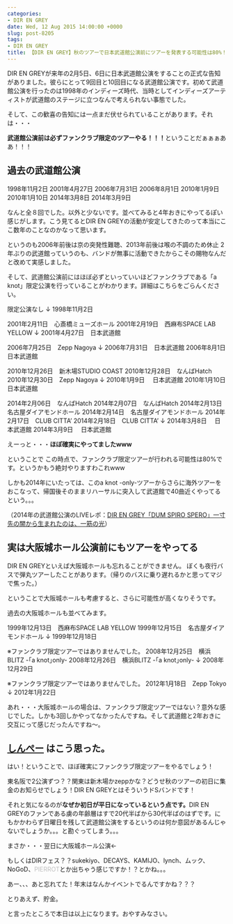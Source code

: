 ```yaml
---
categories:
- DIR EN GREY
date: Wed, 12 Aug 2015 14:00:00 +0000
slug: post-8205
tags:
- DIR EN GREY
title: 【DIR EN GREY】秋のツアーで日本武道館公演前にツアーを発表する可能性は80%！！
---
```


DIR EN GREYが来年の2月5日、6日に日本武道館公演をすることの正式な告知がありました。彼らにとって9回目と10回目になる武道館公演です。初めて武道館公演を行ったのは1998年のインディーズ時代、当時としてインディーズアーティストが武道館のステージに立つなんで考えられない事態でした。

そして、この歓喜の告知には一点まだ伏せられていることがあります。それは・・・


<strong>武道館公演前は必ずファンクラブ限定のツアーやる！！！</strong>ということだぁぁぁああ！！！<!--more-->


<h2>過去の武道館公演</h2>

1998年11月2日
2001年4月27日
2006年7月31日
2006年8月1日
2010年1月9日
2010年1月10日
2014年3月8日
2014年3月9日

なんと全８回でした。以外と少ないです。並べてみると4年おきにやってるぽい感じがします。こう見てるとDIR EN GREYの活動が安定してきたのって本当にここ数年のことなのかなって思います。

というのも2006年前後は京の突発性難聴、2013年前後は喉の不調のため休止
2年ぶりの武道館っていうのも、バンドが無事に活動できたからこその賜物なんだと改めて実感しました。

そして、武道館公演前にはほぼ必ずといっていいほどファンクラブである「a knot」限定公演を行っていることがわかります。詳細はこちらをごらんください。


限定公演なし
↓
1998年11月2日


2001年2月11日　心斎橋ミューズホール
2001年2月19日　西麻布SPACE LAB YELLOW
↓
2001年4月27日　日本武道館


2006年7月25日　Zepp Nagoya
↓
2006年7月31日　日本武道館
2006年8月1日　 日本武道館



2010年12月26日　新木場STUDIO COAST
2010年12月28日　なんばHatch
2010年12月30日　Zepp Nagoya
↓
2010年1月9日　 日本武道館
2010年1月10日　日本武道館



2014年2月06日　なんばHatch
2014年2月07日　なんばHatch
2014年2月13日　名古屋ダイアモンドホール
2014年2月14日　名古屋ダイアモンドホール
2014年2月17日　CLUB CITTA’
2014年2月18日　CLUB CITTA’
↓
2014年3月8日　 日本武道館
2014年3月9日　 日本武道館

えーっと・・・<strong>ほぼ確実にやってましたwww</strong>

ということで
この時点で、ファンクラブ限定ツアーが行われる可能性は80%です。というかもう絶対やりますわこれwww

しかも2014年にいたっては、このa knot -only-ツアーからさらに海外ツアーをおこなって、帰国後そのままリハーサルに突入して武道館で40曲近くやってるという。。。


（2014年の武道館公演のLIVEレポ：<a href="https://www.warawareotoko.com/2014/03/10/post-4585/">DIR EN GREY「DUM SPIRO SPERO」一寸先の闇から生まれたのは、一筋の光</a>）



<h2>実は大阪城ホール公演前にもツアーをやってる</h2>

DIR EN GREYといえば大阪城ホールも忘れることができません。
ぼくも夜行バスで弾丸ツアーしたことがあります。（帰りのバスに乗り遅れるかと思ってマジで焦った。）

ということで大阪城ホールも考慮すると、さらに可能性が高くなりそうです。


過去の大阪城ホールも並べてみます。

1999年12月13日　西麻布SPACE LAB YELLOW
1999年12月15日　名古屋ダイアモンドホール
↓
1999年12月18日


※ファンクラブ限定ツアーではありませんでした。
2008年12月25日　横浜BLITZ -｢a knot｣only-
2008年12月26日　横浜BLITZ -｢a knot｣only-
↓
2008年12月29日


※ファンクラブ限定ツアーではありませんでした。
2012年1月18日　Zepp Tokyo
↓
2012年1月22日



あれ・・・大阪城ホールの場合は、ファンクラブ限定ツアーではない？意外な感じでした。しかも3回しかやってなかったんですね。そして武道館と2年おきに交互にって感じだったんですね〜。


<h2><a href="https://twitter.com/s_s_p_y" target="_blank">しんぺー</a> はこう思った。</h2>

はい！ということで、ほぼ確実にファンクラブ限定ツアーをやるでしょう！

東名阪で2公演ずつ？？関東は新木場かzeppかな？どうせ秋のツアーの初日に集金のお知らせでしょう！DIR EN GREYとはそういうドSバンドです！



それと気になるのが<strong>なぜか初日が平日になっているという点です。</strong>DIR EN GREYのファンである虜の年齢層はすで20代半ばから30代半ばのはずです。にもかかわらず日曜日を残して武道館公演をするというのは何か意図があるんじゃないでしょうか。。。と勘ぐってしまう。。。

まさか・・・翌日に大阪城ホール公演←

もしくはDIRフェス？？sukekiyo、DECAYS、KAMIJO、lynch、ムック、NoGoD、<font color="#c0c0c0">PIERROT</font>とか出ちゃう感じですか！？とかね。。。


あー、、、あと忘れてた！年末はなんかイベントでるんですかね？？？


とりあえず、貯金。

と言ったところで本日は以上になります。おやすみなさい。
